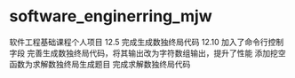 # software_enginerring_mjw
软件工程基础课程个人项目
12.5
完成生成数独终局代码
12.10
加入了命令行控制字段
完善生成数独终局代码，将其输出改为字符数组输出，提升了性能
添加挖空函数为求解数独终局生成题目
完成求解数独终局代码
